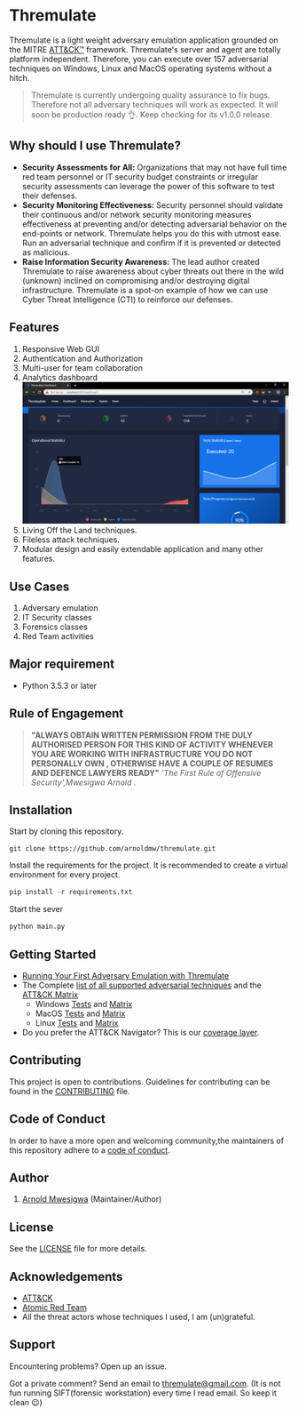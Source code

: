 # Thremulate

Thremulate is a light weight adversary emulation application grounded on the MITRE [ATT&CK™](https://attack.mitre.org/) framework.
Thremulate's server and agent are totally platform independent. Therefore, you can execute over 157 adversarial techniques on Windows, Linux and MacOS operating systems without a hitch.

> Thremulate is currently undergoing quality assurance to fix bugs. Therefore not all adversary techniques will work as expected. It will soon be production ready :ok_hand:. Keep checking for its v1.0.0 release.

## Why should I use Thremulate?
- **Security Assessments for All:** 
Organizations that may not have full time red team personnel or IT security budget constraints or irregular security assessments can leverage the power of this software to test their defenses.
- **Security Monitoring Effectiveness:**
Security personnel should validate their continuous and/or network security monitoring measures effectiveness at preventing and/or detecting adversarial behavior on the end-points or network. Thremulate helps you do this with utmost ease. Run an adversarial technique and confirm if it is prevented or detected as malicious.
- **Raise Information Security Awareness:**
The lead author created Thremulate to raise awareness about cyber threats out there in the wild (unknown) inclined on compromising and/or destroying digital infrastructure. Thremulate is a spot-on example of how we can use Cyber Threat Intelligence (CTI) to reinforce our defenses. 

## Features
1. Responsive Web GUI
2. Authentication and Authorization
3. Multi-user for team collaboration
4. Analytics dashboard
![Dashboard](screenshots/dashboard.png)
5. Living Off the Land techniques.
6. Fileless attack techniques.
7. Modular design and easily extendable application and many other features.
## Use Cases

1. Adversary emulation
2. IT Security classes
3. Forensics classes
4. Red Team activities
## Major requirement
- Python 3.5.3 or later

## Rule of Engagement

> **"ALWAYS OBTAIN WRITTEN PERMISSION FROM THE DULY AUTHORISED PERSON FOR THIS KIND OF ACTIVITY WHENEVER YOU ARE WORKING WITH INFRASTRUCTURE YOU DO NOT PERSONALLY OWN , OTHERWISE HAVE A COUPLE OF RESUMES AND DEFENCE LAWYERS READY"** 
>  *'The First Rule of Offensive Security',Mwesigwa Arnold  .*

## Installation

Start by cloning this repository.
```
git clone https://github.com/arnoldmw/thremulate.git 
```
Install the requirements for the project. It is recommended to create a virtual environment for every project.
```python
pip install -r requirements.txt
```
Start the sever
```python
python main.py
```

## Getting Started

* [Running Your First Adversary Emulation with Thremulate](docs/quick_start.md)
* The Complete [list of all supported adversarial techniques](art/atomics/index.md) and the [ATT&CK Matrix](art/atomics/matrix.md)
  - Windows [Tests](art/atomics/windows-index.md) and [Matrix](art/atomics/windows-matrix.md)
  - MacOS [Tests](art/atomics/macos-index.md) and [Matrix](art/atomics/macos-matrix.md)
  - Linux [Tests](art/atomics/linux-index.md) and [Matrix](art/atomics/linux-matrix.md)
* Do you prefer the ATT&CK Navigator? This is our [coverage layer](art/atomics/art_navigator_layer.json).

## Contributing

This project is open to contributions. Guidelines for contributing can be found in the [CONTRIBUTING](CONTRIBUTING.md) file.


## Code of Conduct

In order to have a more open and welcoming community,the maintainers of this repository adhere to a
[code of conduct](CODE_OF_CONDUCT.md).

## Author

1. [Arnold Mwesigwa](https://github.com/arnoldmw) (Maintainer/Author)

## License

See the [LICENSE](LICENSE.txt) file for more details.

## Acknowledgements

- [ATT&CK](https://attack.mitre.org/)
- [Atomic Red Team](https://github.com/redcanaryco/atomic-red-team)
- All the threat actors whose techniques I used, I am (un)grateful.

## Support

Encountering problems? Open up an issue.

Got a private comment? Send an email to thremulate@gmail.com. (It is not fun running SIFT(forensic workstation) 
every time I read email. So keep it clean :wink:) 